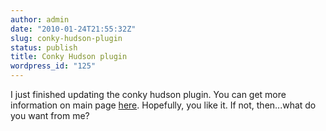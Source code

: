```yaml
---
author: admin
date: "2010-01-24T21:55:32Z"
slug: conky-hudson-plugin
status: publish
title: Conky Hudson plugin
wordpress_id: "125"
---
```


I just finished updating the conky hudson plugin. You can get more
information on main page
[here](http://www.ronniealleva.org/index.php/conky-hudson-status/).
Hopefully, you like it. If not, then...what do you want from me?


